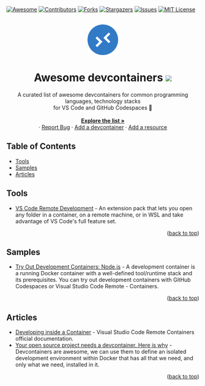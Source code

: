 <div id="top"></div>

[![Awesome][awesome-shield]][awesome-url]
[![Contributors][contributors-shield]][contributors-url]
[![Forks][forks-shield]][forks-url]
[![Stargazers][stars-shield]][stars-url]
[![Issues][issues-shield]][issues-url]
[![MIT License][license-shield]][license-url]

<br />
<!--lint disable awesome-heading-->
<div align="center">
  <a href="https://github.com/manekinekko/awesome-devcontainers">
    <img src="images/logo.png" alt="Logo" width="80" height="80">
  </a>
  
  <h1 align="center">Awesome devcontainers <a href="https://awesome.re" target="__blank"><img src="https://awesome.re/badge-flat2.svg"/></a> </h1>

  <p align="center">
    A curated list of awesome devcontainers for common programming languages, technology stacks <br />for VS Code and GitHub Codespaces 🚀
    <br />
    <br />
    <a href="https://github.com/manekinekko/awesome-devcontainers"><strong>Explore the list »</strong></a>
    <br />
    ·
    <a href="https://github.com/manekinekko/awesome-devcontainers/issues">Report Bug</a>
    ·
    <a href="https://github.com/manekinekko/awesome-devcontainers/issues">Add a devcontainer</a>
    ·
    <a href="https://github.com/manekinekko/awesome-devcontainers/issues">Add a resource</a>
  </p>
</div>


## Table of Contents

<!--lint disable awesome-list-item-->
- [Tools](#tools)
- [Samples](#samples)
- [Articles](#articles)

## Tools

- [VS Code Remote Development](https://marketplace.visualstudio.com/items?itemName=ms-vscode-remote.vscode-remote-extensionpack) - An extension pack that lets you open any folder in a container, on a remote machine, or in WSL and take advantage of VS Code's full feature set.

<p align="right">(<a href="#top">back to top</a>)</p>

## Samples

- [Try Out Development Containers: Node.js](https://github.com/microsoft/vscode-remote-try-node) - A development container is a running Docker container with a well-defined tool/runtime stack and its prerequisites. You can try out development containers with GitHub Codespaces or Visual Studio Code Remote - Containers.

<p align="right">(<a href="#top">back to top</a>)</p>


## Articles

- [Developing inside a Container](https://code.visualstudio.com/docs/remote/containers) - Visual Studio Code Remote Containers official documentation.
- [Your open source project needs a devcontainer. Here is why](https://www.aaron-powell.com/posts/2021-03-08-your-open-source-project-needs-a-dev-container-heres-why/) - Devcontainers are awesome, we can use them to define an isolated development environment within Docker that has all that we need, and only what we need, installed in it.

<p align="right">(<a href="#top">back to top</a>)</p>


[awesome-shield]: https://awesome.re/badge-flat2.svg
[awesome-url]: https://awesome.re
[contributors-shield]: https://img.shields.io/github/contributors/manekinekko/awesome-devcontainers.svg?style=flat-square
[contributors-url]: https://github.com/manekinekko/awesome-devcontainers/graphs/contributors
[forks-shield]: https://img.shields.io/github/forks/manekinekko/awesome-devcontainers.svg?style=flat-square
[forks-url]: https://github.com/manekinekko/awesome-devcontainers/network/members
[stars-shield]: https://img.shields.io/github/stars/manekinekko/awesome-devcontainers.svg?style=flat-square
[stars-url]: https://github.com/manekinekko/awesome-devcontainers/stargazers
[issues-shield]: https://img.shields.io/github/issues/manekinekko/awesome-devcontainers.svg?style=flat-square
[issues-url]: https://github.com/othneildrew/manekinekko/awesome-devcontainers/issues
[license-shield]: https://img.shields.io/github/license/manekinekko/awesome-devcontainers.svg?style=flat-square
[license-url]: https://github.com/manekinekko/awesome-devcontainers/blob/main/LICENSE
